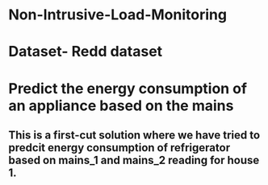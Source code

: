 # Non-Intrusive-Load-Monitoring

# Dataset- Redd dataset

# Predict the energy consumption of an appliance based on the mains 

## This is a first-cut solution where we have tried to predcit energy consumption of refrigerator based on mains_1 and mains_2 reading for house 1.
